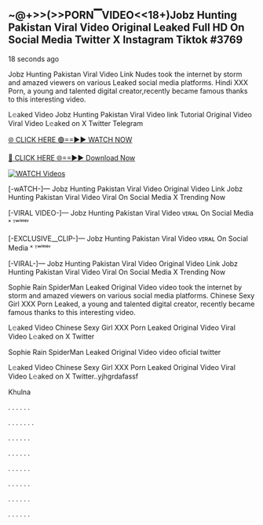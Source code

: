 ## ~@+>>(>>PORN▔VIDEO<<18+)Jobz Hunting Pakistan Viral Video Original Leaked Full HD On Social Media Twitter X Instagram Tiktok  #3769

18 seconds ago

Jobz Hunting Pakistan Viral Video Link Nudes took the internet by storm and amazed viewers on various Leaked social media platforms. Hindi XXX Porn, a young and talented digital creator,recently became famous thanks to this interesting video.

L𝚎aked Video Jobz Hunting Pakistan Viral Video link Tutorial Original Video Viral Video L𝚎aked on X Twitter Telegram

[🌐 CLICK HERE 🟢==►► WATCH NOW](https://dekho-ki-hoy-07-2k25.blogspot.com/2025/01/viral-on.html)

[🔴 CLICK HERE 🌐==►► Download Now](https://dekho-ki-hoy-07-2k25.blogspot.com/2025/01/viral-on.html)

[![WATCH Videos](https://i.imgur.com/ydURGbz.png)](https://dekho-ki-hoy-07-2k25.blogspot.com/2025/01/viral-on.html)

[-wATCH-]— Jobz Hunting Pakistan Viral Video Original Video Link Jobz Hunting Pakistan Viral Video Viral On Social Media X Trending Now

[-VIRAL VIDEO-]— Jobz Hunting Pakistan Viral Video ᴠɪʀᴀʟ On Social Media ˣ ᵀʷⁱᵗᵗᵉʳ

[-EXCLUSIVE__CLIP-]— Jobz Hunting Pakistan Viral Video ᴠɪʀᴀʟ On Social Media ˣ ᵀʷⁱᵗᵗᵉʳ

[-VIRAL-]— Jobz Hunting Pakistan Viral Video Original Video Link Jobz Hunting Pakistan Viral Video Viral On Social Media X Trending Now

Sophie Rain SpiderMan Leaked Original Video video took the internet by storm and amazed viewers on various social media platforms. Chinese Sexy Girl XXX Porn Leaked, a young and talented digital creator, recently became famous thanks to this interesting video.

L𝚎aked Video Chinese Sexy Girl XXX Porn Leaked Original Video Viral Video L𝚎aked on X Twitter

Sophie Rain SpiderMan Leaked Original Video video oficial twitter

L𝚎aked Video Chinese Sexy Girl XXX Porn Leaked Original Video Viral Video L𝚎aked on X Twitter..yjhgrdafassf

Khulna

.
.
.
.
.
.

.
.
.
.
.
.
.

.
.
.
.
.
.

.
.
.
.
.
.

.
.
.
.
.
.

.
.
.
.
.
.

.
.
.
.
.
.

.
.
.
.
.
.